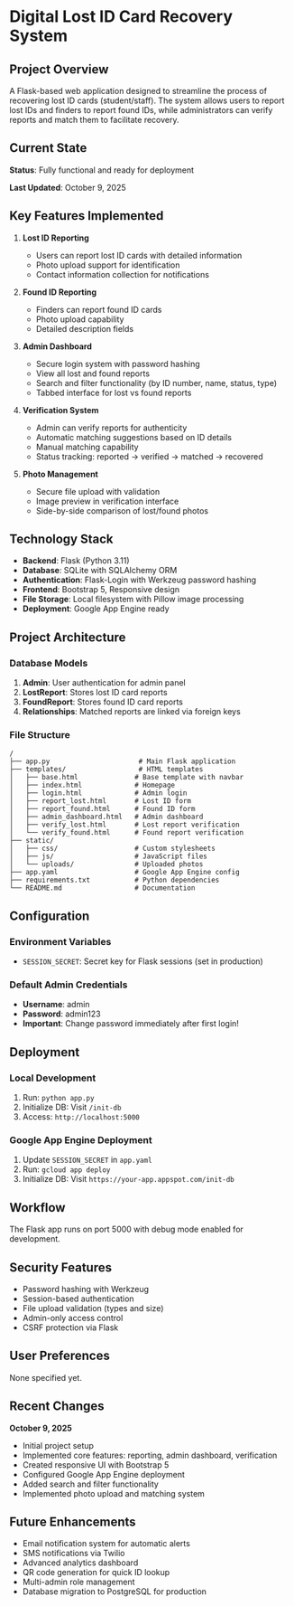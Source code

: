 # Digital Lost ID Card Recovery System

## Project Overview

A Flask-based web application designed to streamline the process of recovering lost ID cards (student/staff). The system allows users to report lost IDs and finders to report found IDs, while administrators can verify reports and match them to facilitate recovery.

## Current State

**Status**: Fully functional and ready for deployment

**Last Updated**: October 9, 2025

## Key Features Implemented

1. **Lost ID Reporting**
   - Users can report lost ID cards with detailed information
   - Photo upload support for identification
   - Contact information collection for notifications

2. **Found ID Reporting**
   - Finders can report found ID cards
   - Photo upload capability
   - Detailed description fields

3. **Admin Dashboard**
   - Secure login system with password hashing
   - View all lost and found reports
   - Search and filter functionality (by ID number, name, status, type)
   - Tabbed interface for lost vs found reports

4. **Verification System**
   - Admin can verify reports for authenticity
   - Automatic matching suggestions based on ID details
   - Manual matching capability
   - Status tracking: reported → verified → matched → recovered

5. **Photo Management**
   - Secure file upload with validation
   - Image preview in verification interface
   - Side-by-side comparison of lost/found photos

## Technology Stack

- **Backend**: Flask (Python 3.11)
- **Database**: SQLite with SQLAlchemy ORM
- **Authentication**: Flask-Login with Werkzeug password hashing
- **Frontend**: Bootstrap 5, Responsive design
- **File Storage**: Local filesystem with Pillow image processing
- **Deployment**: Google App Engine ready

## Project Architecture

### Database Models

1. **Admin**: User authentication for admin panel
2. **LostReport**: Stores lost ID card reports
3. **FoundReport**: Stores found ID card reports
4. **Relationships**: Matched reports are linked via foreign keys

### File Structure

```
/
├── app.py                      # Main Flask application
├── templates/                  # HTML templates
│   ├── base.html              # Base template with navbar
│   ├── index.html             # Homepage
│   ├── login.html             # Admin login
│   ├── report_lost.html       # Lost ID form
│   ├── report_found.html      # Found ID form
│   ├── admin_dashboard.html   # Admin dashboard
│   ├── verify_lost.html       # Lost report verification
│   └── verify_found.html      # Found report verification
├── static/
│   ├── css/                   # Custom stylesheets
│   ├── js/                    # JavaScript files
│   └── uploads/               # Uploaded photos
├── app.yaml                   # Google App Engine config
├── requirements.txt           # Python dependencies
└── README.md                  # Documentation
```

## Configuration

### Environment Variables

- `SESSION_SECRET`: Secret key for Flask sessions (set in production)

### Default Admin Credentials

- **Username**: admin
- **Password**: admin123
- **Important**: Change password immediately after first login!

## Deployment

### Local Development

1. Run: `python app.py`
2. Initialize DB: Visit `/init-db`
3. Access: `http://localhost:5000`

### Google App Engine Deployment

1. Update `SESSION_SECRET` in `app.yaml`
2. Run: `gcloud app deploy`
3. Initialize DB: Visit `https://your-app.appspot.com/init-db`

## Workflow

The Flask app runs on port 5000 with debug mode enabled for development.

## Security Features

- Password hashing with Werkzeug
- Session-based authentication
- File upload validation (types and size)
- Admin-only access control
- CSRF protection via Flask

## User Preferences

None specified yet.

## Recent Changes

**October 9, 2025**
- Initial project setup
- Implemented core features: reporting, admin dashboard, verification
- Created responsive UI with Bootstrap 5
- Configured Google App Engine deployment
- Added search and filter functionality
- Implemented photo upload and matching system

## Future Enhancements

- Email notification system for automatic alerts
- SMS notifications via Twilio
- Advanced analytics dashboard
- QR code generation for quick ID lookup
- Multi-admin role management
- Database migration to PostgreSQL for production
